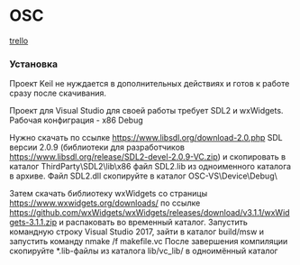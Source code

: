 # OSC

[trello](https://trello.com/b/xgE5XoKD/%D0%BA%D0%BE%D1%80%D0%BD%D0%B5%D1%82-osc)


### Установка

Проект Keil не нуждается в дополнительных действиях и готов к работе сразу после скачивания.

Проект для Visual Studio для своей работы требует SDL2 и wxWidgets.
Рабочая конфиграция - x86 Debug

Нужно скачать по ссылке https://www.libsdl.org/download-2.0.php SDL версии 2.0.9 (библиотеки для разработчиков https://www.libsdl.org/release/SDL2-devel-2.0.9-VC.zip) и скопировать в каталог ThirdParty\SDL2\lib\x86 файл SDL2.lib из одноименного каталога в архиве.
Файл SDL2.dll скопируйте в каталог OSC-VS\Device\Debug\

Затем скачать библиотеку wxWidgets со страницы https://www.wxwidgets.org/downloads/ по ссылке https://github.com/wxWidgets/wxWidgets/releases/download/v3.1.1/wxWidgets-3.1.1.zip и распаковать во временный каталог.
Запустить командную строку Visual Studio 2017, зайти в каталог build/msw и запустить команду nmake /f makefile.vc
После завершения компиляции скопируйте *.lib-файлы из каталога lib/vc_lib/ в одноимённый каталог
